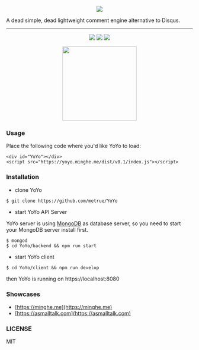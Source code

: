 <p align="center">
  <img src="https://github.com/metrue/YoYo/raw/master/YoYo.png"></img>
</p>

A dead simple, dead lightweight comment engine alternative to Disqus.

---

<p align="center">
  <img src="https://circleci.com/gh/metrue/YoYo.svg?&style=shield&circle-token=964ea66301703e4612ad72ec839ba2d4fa2f98b4"></img>
  <img src="https://codecov.io/github/metrue/YoYo/coverage.svg?branch=master"></img>
  <img src="https://img.shields.io/badge/License-MIT-yellow.svg"></img>
</p>
<p align="center">
  <img src="https://github.com/metrue/YoYo/raw/master/screenshot.png" width='200'></img>
</p>

### Usage

Place the following code where you'd like YoYo to load:

```
<div id="YoYo"></div>
<script src="https://yoyo.minghe.me/dist/v0.1/index.js"></script>
```

### Installation

* clone YoYo

```
$ git clone https://github.com/metrue/YoYo
```

* start YoYo API Server

YoYo server is using [MongoDB](https://docs.mongodb.com/manual/) as database server, so you need to start your MongoDB server install first.

```
$ mongod
$ cd YoYo/backend && npm run start
```

* start YoYo client

```
$ cd YoYo/client && npm run develop
```

then YoYo is running on https://localhost:8080


### Showcases

* [https://minghe.me](https://minghe.me)
* [https://asmalltalk.com](https://asmalltalk.com)

### LICENSE

MIT
